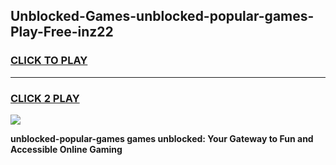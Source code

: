 
## Unblocked-Games-unblocked-popular-games-Play-Free-inz22
<h3>
<a href="https://premium76.site?title=unblocked-popular-games&ref=09A">CLICK TO PLAY</a></h3>
<hr>

<h3>
<a href="https://premium76.site?title=unblocked-popular-games&ref=09A">CLICK 2 PLAY</a>
  
</h3>

<a href="https://premium76.site?title=unblocked-popular-games&ref=09A"><img src="https://clearcache.store/games.png"></a>


**unblocked-popular-games games unblocked: Your Gateway to Fun and Accessible Online Gaming**
